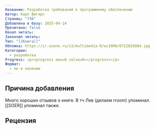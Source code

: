 ```yaml
---
Название: Разработка требований к программному обеспечению
Автор: Карл Вигерс
Страниц: "736"
Добавлена в базу: 2025-04-14
Прочитана: false
Начал читать: 
Закончил читать: 
Тип: "[[Книга]]"
Обложка: https://ir.ozone.ru/s3/multimedia-0/wc1000/6722826084.jpg
Категории:
  - разработка
Progress: <p><progress max=0 value=0></progress></p>
Формат:
  - не в наличии
---
```

## Причина добавления

Много хороших отзывов о книге. В тч Лев (делаем rroom) упоминал. [[SOER]] упоминал также.

## Рецензия
